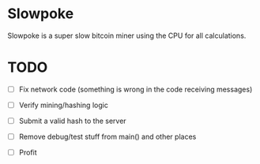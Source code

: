 Slowpoke
========
Slowpoke is a super slow bitcoin miner using the CPU for all calculations.

TODO
====
- [ ] Fix network code (something is wrong in the code receiving messages)
- [ ] Verify mining/hashing logic
- [ ] Submit a valid hash to the server
- [ ] Remove debug/test stuff from main() and other places
- [ ] Profit

